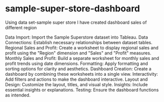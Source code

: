 # sample-super-store-dashboard
Using data set-sample super store  I have created dashboard sales of different region

Data Import: Import the Sample Superstore dataset into Tableau.
Data Connections: Establish necessary relationships between dataset tables.
Regional Sales and Profit: Create a worksheet to display regional sales and profit using the "Region" dimension and "Sales" and "Profit" measures.
Monthly Sales and Profit: Build a separate worksheet for monthly sales and profit trends using date dimensions.
Formatting: Apply formatting and sorting options for clarity and aesthetics.
Dashboard Creation: Create a dashboard by combining these worksheets into a single view.
Interactivity: Add filters and actions to make the dashboard interactive.
Layout and Design: Customize the layout, titles, and visual style.
Insights: Include essential insights or explanations.
Testing: Ensure the dashboard functions as intended.


